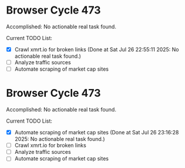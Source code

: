 # Browser Cycle 473

Accomplished: No actionable real task found.

Current TODO List:

- [x] Crawl xmrt.io for broken links  (Done at Sat Jul 26 22:55:11 2025: No actionable real task found.)
- [ ] Analyze traffic sources
- [ ] Automate scraping of market cap sites

# Browser Cycle 473

Accomplished: No actionable real task found.

Current TODO List:

- [x] Automate scraping of market cap sites  (Done at Sat Jul 26 23:16:28 2025: No actionable real task found.)
- [ ] Crawl xmrt.io for broken links
- [ ] Analyze traffic sources
- [ ] Automate scraping of market cap sites